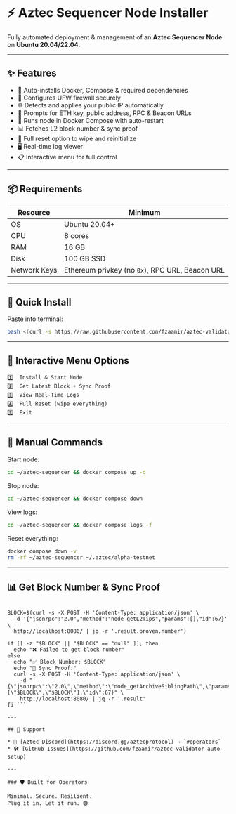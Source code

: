 # ⚡️ Aztec Sequencer Node Installer

Fully automated deployment & management of an **Aztec Sequencer Node** on **Ubuntu 20.04/22.04**.

---

## ✨ Features

* 🔧 Auto-installs Docker, Compose & required dependencies
* 🔐 Configures UFW firewall securely
* 🌐 Detects and applies your public IP automatically
* 🧠 Prompts for ETH key, public address, RPC & Beacon URLs
* 🐳 Runs node in Docker Compose with auto-restart
* 📊 Fetches L2 block number & sync proof
* 🧹 Full reset option to wipe and reinitialize
* 🖥️ Real-time log viewer
* 📋 Interactive menu for full control

---

## 📦 Requirements

| Resource     | Minimum                                         |
| ------------ | ----------------------------------------------- |
| OS           | Ubuntu 20.04+                                   |
| CPU          | 8 cores                                         |
| RAM          | 16 GB                                           |
| Disk         | 100 GB SSD                                      |
| Network Keys | Ethereum privkey (no `0x`), RPC URL, Beacon URL |

---

## 🚀 Quick Install

Paste into terminal:

```bash
bash <(curl -s https://raw.githubusercontent.com/fzaamir/aztec-validator-auto-setup/main/install.sh)
```

---

## 🧪 Interactive Menu Options

```
1️⃣  Install & Start Node
2️⃣  Get Latest Block + Sync Proof
3️⃣  View Real-Time Logs
4️⃣  Full Reset (wipe everything)
5️⃣  Exit
```

---

## 🔧 Manual Commands

Start node:

```bash
cd ~/aztec-sequencer && docker compose up -d
```

Stop node:

```bash
cd ~/aztec-sequencer && docker compose down
```

View logs:

```bash
cd ~/aztec-sequencer && docker compose logs -f
```

Reset everything:

```bash
docker compose down -v
rm -rf ~/aztec-sequencer ~/.aztec/alpha-testnet
```

---

## 📊 Get Block Number & Sync Proof

``` #!/bin/bash

BLOCK=$(curl -s -X POST -H 'Content-Type: application/json' \
  -d '{"jsonrpc":"2.0","method":"node_getL2Tips","params":[],"id":67}' \
  http://localhost:8080/ | jq -r '.result.proven.number')

if [[ -z "$BLOCK" || "$BLOCK" == "null" ]]; then
  echo "❌ Failed to get block number"
else
  echo "✅ Block Number: $BLOCK"
  echo "🔗 Sync Proof:"
  curl -s -X POST -H 'Content-Type: application/json' \
    -d "{\"jsonrpc\":\"2.0\",\"method\":\"node_getArchiveSiblingPath\",\"params\":[\"$BLOCK\",\"$BLOCK\"],\"id\":67}" \
    http://localhost:8080/ | jq -r '.result'
fi ```

---

## 💬 Support

* 💬 [Aztec Discord](https://discord.gg/aztecprotocol) → `#operators`
* 🛠️ [GitHub Issues](https://github.com/fzaamir/aztec-validator-auto-setup)

---

### 🛡️ Built for Operators

Minimal. Secure. Resilient.
Plug it in. Let it run. 🟢
